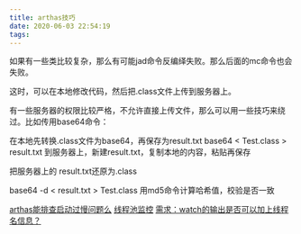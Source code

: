 ```yaml
---
title: arthas技巧
date: 2020-06-03 22:54:19
tags:
---
```

如果有一些类比较复杂，那么有可能jad命令反编绎失败。那么后面的mc命令也会失败。

这时，可以在本地修改代码，然后把.class文件上传到服务器上。

有一些服务器的权限比较严格，不允许直接上传文件，那么可以用一些技巧来绕过。比如传用base64命令：

在本地先转换.class文件为base64，再保存为result.txt
base64 < Test.class > result.txt
到服务器上，新建result.txt，复制本地的内容，粘贴再保存

把服务器上的 result.txt还原为.class

base64 -d < result.txt > Test.class
用md5命令计算哈希值，校验是否一致


[arthas能排查启动过慢问题么](https://github.com/alibaba/arthas/issues/1096)
[线程池监控](https://github.com/alibaba/arthas/issues/100)
[需求：watch的输出是否可以加上线程名信息？](https://github.com/alibaba/arthas/issues/466)



